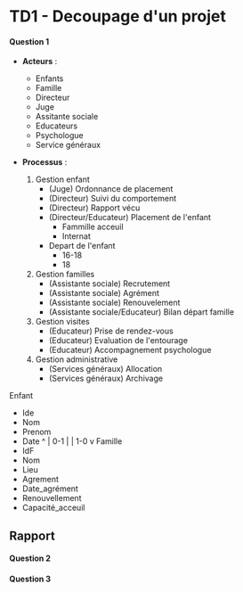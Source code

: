 # TD1 - Decoupage d'un projet

#### Question 1

- **Acteurs** :
	- Enfants
	- Famille
	- Directeur
	- Juge
	- Assitante sociale 
	- Educateurs
	- Psychologue
	- Service généraux

- **Processus** :
	1. Gestion enfant
		- (Juge) Ordonnance de placement
		- (Directeur) Suivi du comportement
		- (Directeur) Rapport vécu
		- (Directeur/Educateur) Placement de l'enfant
			- Fammille acceuil
			- Internat
		- Depart de l'enfant
			- 16-18
			- 18
	2. Gestion familles
		- (Assistante sociale) Recrutement
		- (Assistante sociale) Agrément
		- (Assistante sociale) Renouvelement
		- (Assistante sociale/Educateur) Bilan départ famille
	3. Gestion visites
		- (Educateur) Prise de rendez-vous
		- (Educateur) Evaluation de l'entourage
		- (Educateur) Accompagnement psychologue
	4. Gestion administrative
		- (Services généraux) Allocation 
		- (Services généraux) Archivage


Enfant
- Ide
- Nom
- Prenom
- Date
   ^ 
   | 0-1
   |
   | 1-0
   v
Famille
- IdF
- Nom
- Lieu
- Agrement
- Date_agrément
- Renouvellement
- Capacité_acceuil

Rapport
-


#### Question 2



#### Question 3




 
